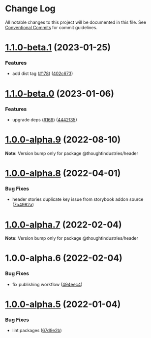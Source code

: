 # Change Log

All notable changes to this project will be documented in this file.
See [Conventional Commits](https://conventionalcommits.org) for commit guidelines.

# [1.1.0-beta.1](https://github.com/thoughtindustries/helium/compare/@thoughtindustries/header@1.1.0-beta.0...@thoughtindustries/header@1.1.0-beta.1) (2023-01-25)


### Features

* add dist tag ([#178](https://github.com/thoughtindustries/helium/issues/178)) ([402c673](https://github.com/thoughtindustries/helium/commit/402c67371b68a72d488c977701551b8a91ef5959))





# [1.1.0-beta.0](https://github.com/thoughtindustries/helium/compare/@thoughtindustries/header@1.0.0-alpha.9...@thoughtindustries/header@1.1.0-beta.0) (2023-01-06)


### Features

* upgrade deps ([#169](https://github.com/thoughtindustries/helium/issues/169)) ([4442f35](https://github.com/thoughtindustries/helium/commit/4442f35f6013119bb5e9baf154bdab9a3583b543))





# [1.0.0-alpha.9](https://github.com/thoughtindustries/helium/compare/@thoughtindustries/header@1.0.0-alpha.8...@thoughtindustries/header@1.0.0-alpha.9) (2022-08-10)

**Note:** Version bump only for package @thoughtindustries/header





# [1.0.0-alpha.8](https://github.com/thoughtindustries/helium/compare/@thoughtindustries/header@1.0.0-alpha.7...@thoughtindustries/header@1.0.0-alpha.8) (2022-04-01)


### Bug Fixes

* header stories duplicate key issue from storybook addon source ([7b4982a](https://github.com/thoughtindustries/helium/commit/7b4982a44aa9f87d1bb92f7b4937aff7f52bcd99))





# [1.0.0-alpha.7](https://github.com/thoughtindustries/helium/compare/@thoughtindustries/header@1.0.0-alpha.5...@thoughtindustries/header@1.0.0-alpha.7) (2022-02-04)

**Note:** Version bump only for package @thoughtindustries/header





# 1.0.0-alpha.6 (2022-02-04)


### Bug Fixes

* fix publishing workflow ([494eec4](https://github.com/thoughtindustries/helium/commit/494eec409faa1fed55618af1f6dd76ef6e3f9b8a))





# [1.0.0-alpha.5](https://github.com/thoughtindustries/helium/compare/@thoughtindustries/header@1.0.0-alpha.4...@thoughtindustries/header@1.0.0-alpha.5) (2022-01-04)


### Bug Fixes

* lint packages ([67d9e2b](https://github.com/thoughtindustries/helium/commit/67d9e2b831800c00a0d9c99bfd7f498321242536))
